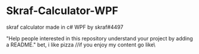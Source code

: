 # Skraf-Calculator-WPF
skraf calculator made in c# WPF by skraf#4497

"Help people interested in this repository understand your project by adding a README."
bet, i like pizza
//if you enjoy my content go like\\
